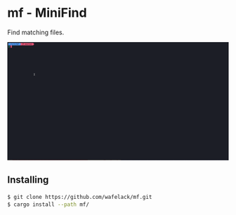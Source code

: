 mf - MiniFind
======

Find matching files.

<img src="assets/mf.gif" width="1200px" >

Installing
----------

```bash
$ git clone https://github.com/wafelack/mf.git
$ cargo install --path mf/
```
